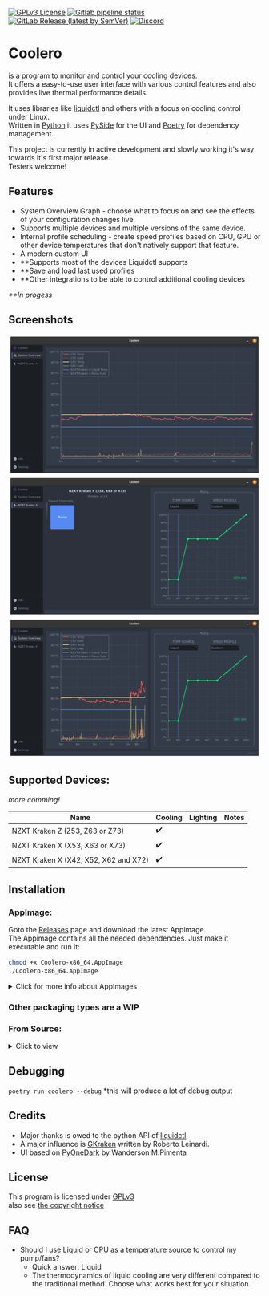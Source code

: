 [![GPLv3 License](https://img.shields.io/badge/License-GPL%20v3-blue.svg?logo=gnu)](https://opensource.org/licenses/)
[![Gitlab pipeline status](https://img.shields.io/gitlab/pipeline-status/codifryed/coolero?branch=main&label=pipeline&logo=gitlab)](https://gitlab.com/codifryed/coolero/pipelines)
[![GitLab Release (latest by SemVer)](https://img.shields.io/gitlab/v/release/30707566?sort=semver&logo=gitlab)](https://gitlab.com/codifryed/coolero/pipelines)
[![Discord](https://img.shields.io/discord/908873022105079848?&logo=discord)](https://discord.gg/MbcgUFAfhV)

# Coolero

is a program to monitor and control your cooling devices.  
It offers a easy-to-use user interface with various control features and also provides live thermal performance details.

It uses libraries like
[liquidctl](https://github.com/liquidctl/liquidctl) and others with a focus on cooling control under Linux.  
Written in [Python](https://www.python.org/) it uses [PySide](https://wiki.qt.io/Qt_for_Python) for the UI
and [Poetry](https://python-poetry.org/) for dependency management.

This project is currently in active development and slowly working it's way towards it's first major release.  
Testers welcome!

## Features

- System Overview Graph - choose what to focus on and see the effects of your configuration changes live.
- Supports multiple devices and multiple versions of the same device.
- Internal profile scheduling - create speed profiles based on CPU, GPU or other device temperatures that don't natively
  support that feature.
- A modern custom UI
- **Supports most of the devices Liquidctl supports
- **Save and load last used profiles
- **Other integrations to be able to control additional cooling devices

_**In progess_

## Screenshots

![Open Overview](screenshots/open-overview.png)
![Speed Channel](screenshots/speed-channel.png)
![Overview Customer Profile](screenshots/overview-custom-profile.png)

## Supported Devices:

*more comming!*

| Name | Cooling | Lighting | Notes |
|------|---------|----------|-------|
| NZXT Kraken Z (Z53, Z63 or Z73) | :heavy_check_mark: |  | |
| NZXT Kraken X (X53, X63 or X73) | :heavy_check_mark: |  | |
| NZXT Kraken X (X42, X52, X62 and X72) | :heavy_check_mark: |  | |

## Installation

### AppImage:

Goto the [Releases](https://gitlab.com/codifryed/coolero/-/releases) page and download the latest Appimage.  
The Appimage contains all the needed dependencies. Just make it executable and run it:

```bash
chmod +x Coolero-x86_64.AppImage
./Coolero-x86_64.AppImage
```

<details>
<summary>Click for more info about AppImages</summary>

<a href="https://appimage.org/">AppImage Website</a><br>

For improved desktop integration:
<ul>
    <li><a href="https://github.com/TheAssassin/AppImageLauncher">AppImageLauncher</a></li>
    <li><a href="https://github.com/probonopd/go-appimage/blob/master/src/appimaged/README.md">appimaged</a></li>
</ul>
</details>

### Other packaging types are a WIP

### From Source:

<details>
<summary>Click to view</summary>

#### Requirements:

* Linux
* [Python 3.9](https://www.python.org/)
    * including the python3.9-dev package (may already be installed)
* System packages:

  Ubuntu: ```sudo apt install libusb-1.0-0 curl python3.9-virtualenv python3.9-venv build-essential libgl1-mesa-dev```
    * Specifically:
        * LibUSB 1.0 (libusb-1.0, libusb-1.0-0, or libusbx from your system package manager)
        * curl
        * python3-virtualenv  (or python3.9-virtualenv)
        * python3-venv  (or python3.9-venv)
        * Packages needed to build Qt applications:
            * build-essential
            * libgl1-mesa-dev
* [Poetry](https://python-poetry.org/) -
    * run `curl -sSL https://raw.githubusercontent.com/python-poetry/poetry/master/install-poetry.py | python3 -`
    * run `poetry --version` to make sure poetry works
    * if needed, add `$HOME/.local/bin` to your PATH to execute poetry easily - `export PATH=$HOME/.local/bin:$PATH`
    * if Python 3.9 is not your default python installation, then run `poetry env use python3.9` to give poetry access

#### How:

* Clone the Repo `git clone git@gitlab.com:codifryed/coolero.git`
* Install the dependencies:
    ```bash
    cd coolero
    poetry install
    ```
* run it: `poetry run coolero`

</details>

## Debugging

`poetry run coolero --debug`
*this will produce a lot of debug output

## Credits

* Major thanks is owed to the python API of [liquidctl](https://github.com/liquidctl/liquidctl)
* A major influence is [GKraken](https://gitlab.com/leinardi/gkraken) written by Roberto Leinardi.
* UI based on [PyOneDark](https://github.com/Wanderson-Magalhaes/PyOneDark_Qt_Widgets_Modern_GUI) by Wanderson M.Pimenta

## License

This program is licensed under [GPLv3](COPYING.txt)  
also see [the copyright notice](COPYRIGHT.md)

## FAQ

- Should I use Liquid or CPU as a temperature source to control my pump/fans?
    - Quick answer: Liquid
    - The thermodynamics of liquid cooling are very different compared to the traditional method. Choose what works best
      for your situation.
